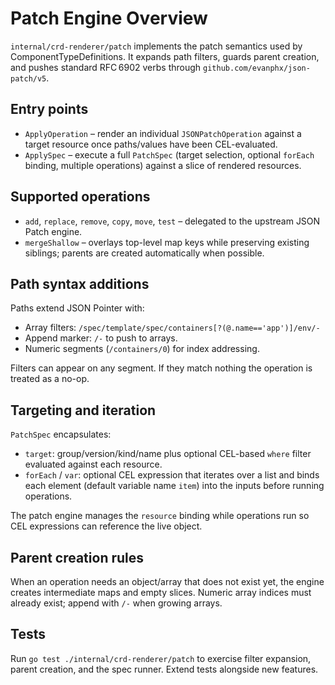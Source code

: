 # Patch Engine Overview

`internal/crd-renderer/patch` implements the patch semantics used by ComponentTypeDefinitions. It expands path filters, guards parent creation, and pushes standard RFC 6902 verbs through `github.com/evanphx/json-patch/v5`.

## Entry points

- `ApplyOperation` – render an individual `JSONPatchOperation` against a target resource once paths/values have been CEL-evaluated.
- `ApplySpec` – execute a full `PatchSpec` (target selection, optional `forEach` binding, multiple operations) against a slice of rendered resources.

## Supported operations

- `add`, `replace`, `remove`, `copy`, `move`, `test` – delegated to the upstream JSON Patch engine.
- `mergeShallow` – overlays top-level map keys while preserving existing siblings; parents are created automatically when possible.

## Path syntax additions

Paths extend JSON Pointer with:

- Array filters: `/spec/template/spec/containers[?(@.name=='app')]/env/-`
- Append marker: `/-` to push to arrays.
- Numeric segments (`/containers/0`) for index addressing.

Filters can appear on any segment. If they match nothing the operation is treated as a no-op.

## Targeting and iteration

`PatchSpec` encapsulates:

- `target`: group/version/kind/name plus optional CEL-based `where` filter evaluated against each resource.
- `forEach` / `var`: optional CEL expression that iterates over a list and binds each element (default variable name `item`) into the inputs before running operations.

The patch engine manages the `resource` binding while operations run so CEL expressions can reference the live object.

## Parent creation rules

When an operation needs an object/array that does not exist yet, the engine creates intermediate maps and empty slices. Numeric array indices must already exist; append with `/-` when growing arrays.

## Tests

Run `go test ./internal/crd-renderer/patch` to exercise filter expansion, parent creation, and the spec runner. Extend tests alongside new features.
